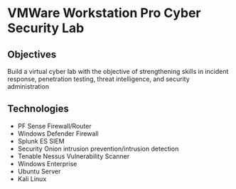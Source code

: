 # VMWare Workstation Pro Cyber Security Lab
## Objectives
Build a virtual cyber lab with the objective of strengthening skills in incident response, penetration testing, threat intelligence, and security administration
## Technologies
-  PF Sense Firewall/Router
-  Windows Defender Firewall
-  Splunk ES SIEM
-  Security Onion intrusion prevention/intrusion detection
-  Tenable Nessus Vulnerability Scanner
-  Windows Enterprise
-  Ubuntu Server
-  Kali Linux

